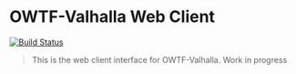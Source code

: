 # OWTF-Valhalla Web Client

[![Build Status](https://travis-ci.org/Kodkollektivet/owtf-valhalla-client.svg?branch=master)](https://travis-ci.org/Kodkollektivet/owtf-valhalla-client)

> This is the web client interface for OWTF-Valhalla. Work in progress
